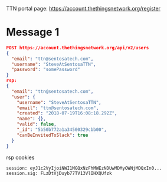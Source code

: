 
TTN portal page: https://account.thethingsnetwork.org/register

# Message 1

```json
POST https://account.thethingsnetwork.org/api/v2/users
{
  "email": "ttn@sentosatech.com",
  "username": "SteveAtSentosaTTN",
  "password": "somePassword"
}
rsp:
{
  "email": "ttn@sentosatech.com",
  "user": {
    "username": "SteveAtSentosaTTN",
    "email": "ttn@sentosatech.com",
    "created": "2018-07-19T16:08:18.292Z",
    "name": {},
    "valid": false,
    "_id": "5b50b772a1a34500329cbb00",
    "canBeInvitedToSlack": true
  }
}
```

rsp cookies
```
session: eyJ1c2VyIjoiNWI1MGQxNzFhMWEzNDUwMDMyOWNjMDQxIn0...
session.sig: FLzDtVjDuyb77TV13VlIHXQUfzk
```